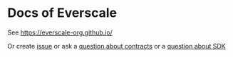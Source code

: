# Docs of Everscale

See https://everscale-org.github.io/

Or create [issue](https://github.com/everscale-org/docs/issues/new) or ask a [question about contracts](https://stackoverflow.com/questions/ask?tags=everscale+solidity) or a [question about SDK](https://stackoverflow.com/questions/ask?tags=everscale+sdk)

